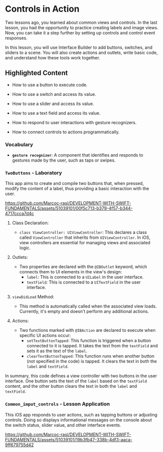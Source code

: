 # Controls in Action

Two lessons ago, you learned about common views and controls. In the last lesson, you had the opportunity to practice creating labels and image views. Now, you can take it a step further by setting up controls and control event responses.

In this lesson, you will use Interface Builder to add buttons, switches, and sliders to a scene. You will also create actions and outlets, write basic code, and understand how these tools work together.

## Highlighted Content

- How to use a button to execute code.

- How to use a switch and access its value.

- How to use a slider and access its value.

- How to use a text field and access its value.

- How to respond to user interactions with gesture recognizers.

- How to connect controls to actions programmatically.

### Vocabulary

- **`gesture recognizer`**: A component that identifies and responds to gestures made by the user, such as taps or swipes.

### `TwoButtons` - Laboratory

This app aims to create and compile two buttons that, when pressed, modify the content of a label, thus providing a basic interaction with the user.

https://github.com/Marcoc-rasi/DEVELOPMENT-WITH-SWIFT-FUNDAMENTALS/assets/51039101/00f5c713-b379-4f57-b344-4717ccca7d4c

1. Class Declaration:
   - `class ViewController: UIViewController`: This declares a class called `ViewController` that inherits from `UIViewController`. In iOS, view controllers are essential for managing views and associated logic.

2. Outlets:
   - Two properties are declared with the `@IBOutlet` keyword, which connects them to UI elements in the view's design:
     - `label`: This is connected to a `UILabel` in the user interface.
     - `textField`: This is connected to a `UITextField` in the user interface.

3. `viewDidLoad` Method:
   - This method is automatically called when the associated view loads. Currently, it's empty and doesn't perform any additional actions.

4. Actions:
   - Two functions marked with `@IBAction` are declared to execute when specific UI actions occur:
     - `setTextButtonTapped`: This function is triggered when a button connected to it is tapped. It takes the text from the `textField` and sets it as the text of the `label`.
     - `clearTextButtonTapped`: This function runs when another button (not specified in the code) is tapped. It clears the text in both the `label` and `textField`.

In summary, this code defines a view controller with two buttons in the user interface. One button sets the text of the `label` based on the `textField` content, and the other button clears the text in both the `label` and `textField`.

### `Common_imput_controls` - Lesson Application

This iOS app responds to user actions, such as tapping buttons or adjusting controls. Doing so displays informational messages on the console about the switch status, slider value, and other interface events.

https://github.com/Marcoc-rasi/DEVELOPMENT-WITH-SWIFT-FUNDAMENTALS/assets/51039101/19b3fb47-338b-4df3-aaca-9ff679755d42

